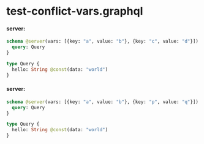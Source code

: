 # test-conflict-vars.graphql

#### server:

```graphql
schema @server(vars: [{key: "a", value: "b"}, {key: "c", value: "d"}]) @upstream {
  query: Query
}

type Query {
  hello: String @const(data: "world")
}
```

#### server:

```graphql
schema @server(vars: [{key: "a", value: "b"}, {key: "p", value: "q"}]) @upstream {
  query: Query
}

type Query {
  hello: String @const(data: "world")
}
```
